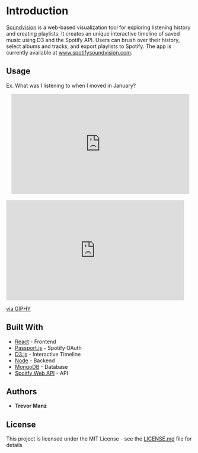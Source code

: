# Introduction

[Soundvision](http://www.spotifysoundvision.com) is a web-based visualization tool for exploring listening history and creating playlists. It creates an unique interactive timeline of saved music using D3 and the Spotify API. Users can brush over their history, select albums and tracks, and export playlists to Spotify. The app is currently available at www.spotifysoundvision.com.

## Usage

Ex. What was I listening to when I moved in January?

<p align="center">
  <img src="" />
  <iframe src="https://giphy.com/embed/11BAc68nPH6WaK11zM" width="480" height="270" frameBorder="0" class="giphy-embed" allowFullScreen>     </iframe>
</p>

<iframe src="https://giphy.com/embed/11BAc68nPH6WaK11zM" width="480" height="270" frameBorder="0" class="giphy-embed" allowFullScreen></iframe><p><a href="https://giphy.com/gifs/11BAc68nPH6WaK11zM">via GIPHY</a></p>

## Built With

* [React](https://reactjs.org/) - Frontend
* [Passport.js](http://www.passportjs.org/) - Spotify OAuth
* [D3.js](https://github.com/d3/d3) - Interactive Timeline
* [Node](https://github.com/nodejs/node) - Backend
* [MongoDB](https://www.mongodb.com/) - Database
* [Spoitfy Web API](https://beta.developer.spotify.com/documentation/web-api/) - API

## Authors

* **Trevor Manz** 

## License

This project is licensed under the MIT License - see the [LICENSE.md](LICENSE.md) file for details
